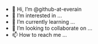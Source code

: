 - 👋 Hi, I’m @github-at-everain
- 👀 I’m interested in ...
- 🌱 I’m currently learning ...
- 💞️ I’m looking to collaborate on ...
- 📫 How to reach me ...

<!---
github-at-everain/github-at-everain is a ✨ special ✨ repository because its `README.md` (this file) appears on your GitHub profile.
You can click the Preview link to take a look at your changes.
--->
